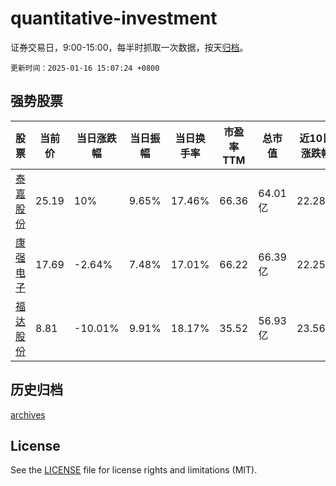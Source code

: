 # quantitative-investment

证券交易日，9:00-15:00，每半时抓取一次数据，按天[归档](archives)。

`更新时间：2025-01-16 15:07:24 +0800`

## 强势股票

|股票|当前价|当日涨跌幅|当日振幅|当日换手率|市盈率TTM|总市值|近10日涨跌幅|
|----|----|----|----|----|----|----|----|
|[泰嘉股份](https://xueqiu.com/S/SZ002843)|25.19|10%|9.65%|17.46%|66.36|64.01亿|22.28%|
|[康强电子](https://xueqiu.com/S/SZ002119)|17.69|-2.64%|7.48%|17.01%|66.22|66.39亿|22.25%|
|[福达股份](https://xueqiu.com/S/SH603166)|8.81|-10.01%|9.91%|18.17%|35.52|56.93亿|23.56%|

## 历史归档

[archives](archives)

## License

See the [LICENSE](LICENSE) file for license rights and limitations (MIT).